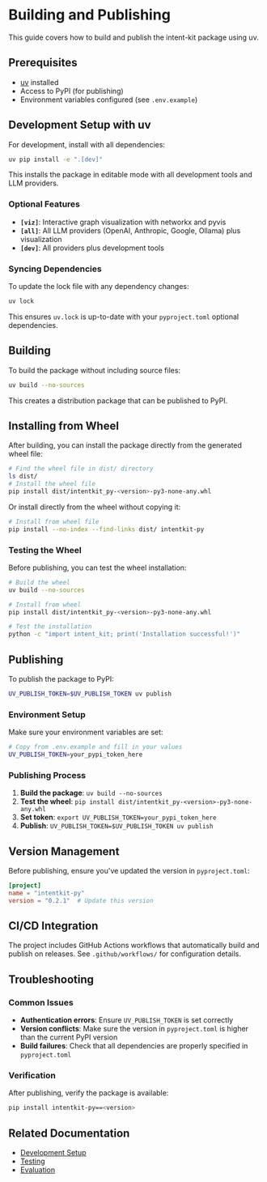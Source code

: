 # Building and Publishing

This guide covers how to build and publish the intent-kit package using uv.

## Prerequisites

- [uv](https://docs.astral.sh/uv/) installed
- Access to PyPI (for publishing)
- Environment variables configured (see `.env.example`)

## Development Setup with uv

For development, install with all dependencies:

```bash
uv pip install -e ".[dev]"
```

This installs the package in editable mode with all development tools and LLM providers.

### Optional Features

- **`[viz]`**: Interactive graph visualization with networkx and pyvis
- **`[all]`**: All LLM providers (OpenAI, Anthropic, Google, Ollama) plus visualization
- **`[dev]`**: All providers plus development tools

### Syncing Dependencies

To update the lock file with any dependency changes:

```bash
uv lock
```

This ensures `uv.lock` is up-to-date with your `pyproject.toml` optional dependencies.

## Building

To build the package without including source files:

```bash
uv build --no-sources
```

This creates a distribution package that can be published to PyPI.

## Installing from Wheel

After building, you can install the package directly from the generated wheel file:

```bash
# Find the wheel file in dist/ directory
ls dist/
# Install the wheel file
pip install dist/intentkit_py-<version>-py3-none-any.whl
```

Or install directly from the wheel without copying it:

```bash
# Install from wheel file
pip install --no-index --find-links dist/ intentkit-py
```

### Testing the Wheel

Before publishing, you can test the wheel installation:

```bash
# Build the wheel
uv build --no-sources

# Install from wheel
pip install dist/intentkit_py-<version>-py3-none-any.whl

# Test the installation
python -c "import intent_kit; print('Installation successful!')"
```

## Publishing

To publish the package to PyPI:

```bash
UV_PUBLISH_TOKEN=$UV_PUBLISH_TOKEN uv publish
```

### Environment Setup

Make sure your environment variables are set:

```bash
# Copy from .env.example and fill in your values
UV_PUBLISH_TOKEN=your_pypi_token_here
```

### Publishing Process

1. **Build the package**: `uv build --no-sources`
2. **Test the wheel**: `pip install dist/intentkit_py-<version>-py3-none-any.whl`
3. **Set token**: `export UV_PUBLISH_TOKEN=your_pypi_token_here`
4. **Publish**: `UV_PUBLISH_TOKEN=$UV_PUBLISH_TOKEN uv publish`

## Version Management

Before publishing, ensure you've updated the version in `pyproject.toml`:

```toml
[project]
name = "intentkit-py"
version = "0.2.1"  # Update this version
```

## CI/CD Integration

The project includes GitHub Actions workflows that automatically build and publish on releases. See `.github/workflows/` for configuration details.

## Troubleshooting

### Common Issues

- **Authentication errors**: Ensure `UV_PUBLISH_TOKEN` is set correctly
- **Version conflicts**: Make sure the version in `pyproject.toml` is higher than the current PyPI version
- **Build failures**: Check that all dependencies are properly specified in `pyproject.toml`

### Verification

After publishing, verify the package is available:

```bash
pip install intentkit-py==<version>
```

## Related Documentation

- [Development Setup](index.md)
- [Testing](testing.md)
- [Evaluation](evaluation.md)
